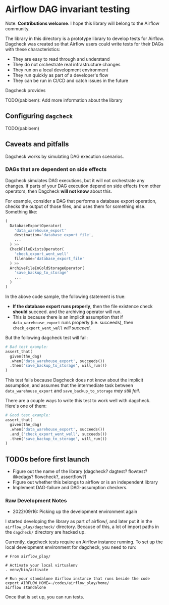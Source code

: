 # Airflow DAG invariant testing

Note: **Contributions welcome**. I hope this library will belong to the Airflow
community.

The library in this directory is a prototype library to develop tests for
Airflow. Dagcheck was created so that Airflow users could write tests for their
DAGs with these characteristics:

- They are easy to read through and understand
- They do not orchestrate real infrastructure changes
- They run on a local development environment
- They run quickly as part of a developer's flow
- They can be run in CI/CD and catch issues in the future

Dagcheck provides 

TODO(pabloem): Add more information about the library

## Configuring `dagcheck`

TODO(pabloem)

## Caveats and pitfalls

Dagcheck works by simulating DAG execution scenarios.

### DAGs that are dependent on side effects

Dagcheck simulates DAG executions, but it will not orchestrate any changes. If
parts of your DAG execution depend on side effects from other operators, then
Dagcheck **will not know** about this.

For example, consider a DAG that performs a database export operation, checks
the output of those files, and uses them for something else. Something like:

```python
(
  DatabaseExportOperator(
    'data_warehouse_export'
    destination='database_export_file',
    ...
  ) >>
  CheckFileExistsOperator(
    'check_export_went_well'
    filename='database_export_file'
  ) >>
  ArchiveFileInColdStorageOperator(
    'save_backup_to_storage'
    ...
  )
)
```

In the above code sample, the following statement is true:

- **If the database export runs properly**, then the file existence check
   **should** succeed. and the archiving operator will run.
- This is because there is an implicit assumption that if `data_warehouse_export`
    runs properly (i.e. succeeds), then `check_export_went_well` *will succeed*.

But the following dagcheck test will fail:

```python
# Bad test example:
assert_that(
  given(the_dag)
  .when('data_warehouse_export', succeeds())
  .then('save_backup_to_storage', will_run())
)
```

This test fails because Dagcheck does not know about the implicit assumption,
and assumes that the intermediate task between `data_warehouse_export` and
`save_backup_to_storage` *may still fail*.

There are a couple ways to write this test to work well with dagcheck. Here's
one of them:

```python
# Good test example:
assert_that(
  given(the_dag)
  .when('data_warehouse_export', succeeds())
  .and_('check_export_went_well', succeeds())
  .then('save_backup_to_storage', will_run())
)
```

## TODOs before first launch

- Figure out the name of the library (dagcheck? dagtest? flowtest? ilikedags? flowcheck?, assertflow?)
- Figure out whether this belongs to airflow or is an independent library
- Implement DAG-failure and DAG-assumption checkers.

### Raw Development Notes

- 2022/09/16: Picking up the development environment again

I started developing the library as part of airflow/, and later put it in the
`airflow_play/dagcheck/` directory. Because of this, a lot of import paths in the 
`dagcheck/` directory are hacked up.

Currently, dagcheck tests require an Airflow instance running. To set up the local
development environment for dagcheck, you need to run:

```shell
# From airflow_play/

# Activate your local virtualenv
. venv/bin/activate

# Run your standalone Airflow instance that runs beside the code
export AIRFLOW_HOME=~/codes/airflow_play/home/
airflow standalone
```

Once that is set up, you can run tests.
